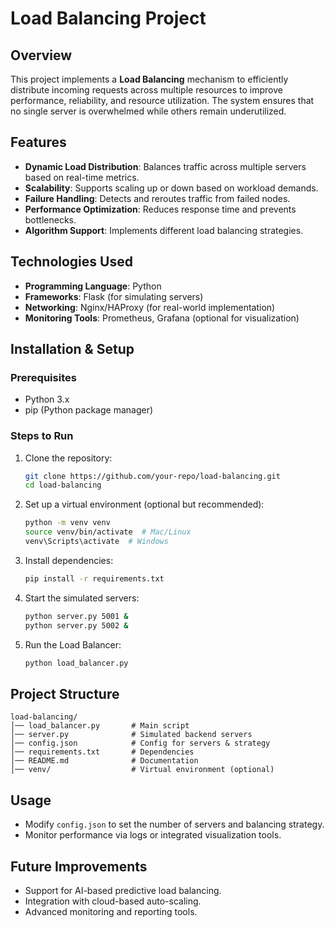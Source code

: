 # Load Balancing Project

## Overview
This project implements a **Load Balancing** mechanism to efficiently distribute incoming requests across multiple resources to improve performance, reliability, and resource utilization. The system ensures that no single server is overwhelmed while others remain underutilized.

## Features
- **Dynamic Load Distribution**: Balances traffic across multiple servers based on real-time metrics.
- **Scalability**: Supports scaling up or down based on workload demands.
- **Failure Handling**: Detects and reroutes traffic from failed nodes.
- **Performance Optimization**: Reduces response time and prevents bottlenecks.
- **Algorithm Support**: Implements different load balancing strategies.

## Technologies Used
- **Programming Language**: Python
- **Frameworks**: Flask (for simulating servers)
- **Networking**: Nginx/HAProxy (for real-world implementation)
- **Monitoring Tools**: Prometheus, Grafana (optional for visualization)

## Installation & Setup
### Prerequisites
- Python 3.x
- pip (Python package manager)

### Steps to Run
1. Clone the repository:
   ```bash
   git clone https://github.com/your-repo/load-balancing.git
   cd load-balancing
   ```
2. Set up a virtual environment (optional but recommended):
   ```bash
   python -m venv venv
   source venv/bin/activate  # Mac/Linux
   venv\Scripts\activate  # Windows
   ```
3. Install dependencies:
   ```bash
   pip install -r requirements.txt
   ```
4. Start the simulated servers:
   ```bash
   python server.py 5001 &
   python server.py 5002 &
   ```
5. Run the Load Balancer:
   ```bash
   python load_balancer.py
   ```

## Project Structure
```
load-balancing/
│── load_balancer.py       # Main script
│── server.py              # Simulated backend servers
│── config.json            # Config for servers & strategy
│── requirements.txt       # Dependencies
│── README.md              # Documentation
│── venv/                  # Virtual environment (optional)
```

## Usage
- Modify `config.json` to set the number of servers and balancing strategy.
- Monitor performance via logs or integrated visualization tools.

## Future Improvements
- Support for AI-based predictive load balancing.
- Integration with cloud-based auto-scaling.
- Advanced monitoring and reporting tools.


